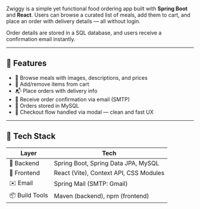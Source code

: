 Zwiggy is a simple yet functional food ordering app built with **Spring Boot** and **React**. Users can browse a curated list of meals, add them to cart, and place an order with delivery details — all without login.

Order details are stored in a SQL database, and users receive a confirmation email instantly.

---

## 🚀 Features

- 🧾 Browse meals with images, descriptions, and prices
- 🛒 Add/remove items from cart
- 📬 Place orders with delivery info
- 📨 Receive order confirmation via email (SMTP)
- 💾 Orders stored in MySQL
- 🔁 Checkout flow handled via modal — clean and fast UX

---

## 🧰 Tech Stack

| Layer     | Tech |
|-----------|------|
| 🧠 Backend | Spring Boot, Spring Data JPA, MySQL |
| 🎨 Frontend | React (Vite), Context API, CSS Modules |
| ✉️ Email   | Spring Mail (SMTP: Gmail) |
| 📦 Build Tools | Maven (backend), npm (frontend) |
